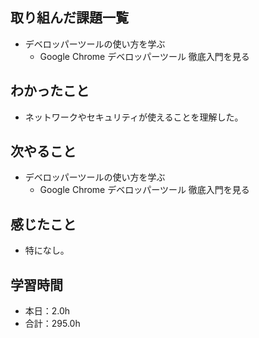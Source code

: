 ## 取り組んだ課題一覧
- デベロッパーツールの使い方を学ぶ
  -  Google Chrome デベロッパーツール 徹底入門を見る
## わかったこと
- ネットワークやセキュリティが使えることを理解した。
## 次やること
- デベロッパーツールの使い方を学ぶ
  -  Google Chrome デベロッパーツール 徹底入門を見る
## 感じたこと
- 特になし。
## 学習時間
- 本日：2.0h
- 合計：295.0h
